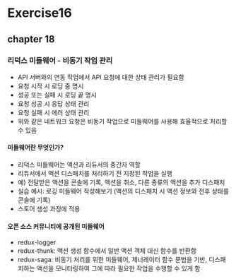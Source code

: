 # Exercise16

## chapter 18

### 리덕스 미들웨어 - 비동기 작업 관리

- API 서버와의 연동 작업에서 API 요청에 대한 상태 관리가 필요함
- 요청 시작 시 로딩 중 명시
- 성공 또는 실패 시 로딩 끝 명시
- 요청 성공 시 응답 상태 관리
- 요청 실패 시 에러 상태 관리
- 위와 같은 네트워크 요청은 비동기 작업으로 미들웨어를 사용해 효율적으로 처리할 수 있음

#### 미들웨어란 무엇인가?

- 리덕스 미들웨어는 액션과 리듀서의 중간자 역할
- 리듀서에서 액션 디스패치를 처리하기 전 지정된 작업을 실행
- 예) 전달받은 액션을 콘솔에 기록, 액션을 취소, 다른 종류의 액션을 추가 디스패치
- 실습 예시: 로깅 미들웨어 작성해보기 (액션의 디스패치 시 액션 정보와 전후 상태를 콘솔에 기록)
- 스토어 생성 과정에 적용

#### 오픈 소스 커뮤니티에 공개된 미들웨어

- redux-logger
- redux-thunk: 액션 생성 함수에서 일반 액션 객체 대신 함수를 반환함
- redux-saga: 비동기 처리를 위한 미들웨어, 제너레이터 함수 문법을 기반, 디스패치하는 액션을 모니터링하여 그에 따라 필요한 작업을 수행할 수 있게 함
